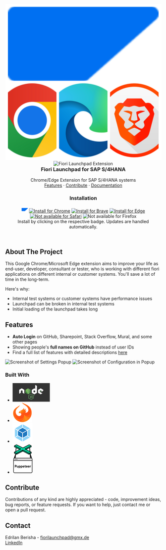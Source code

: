 <div align="center">

  <div id="banner-image-container" >
     <img src="imagesReadMe/introPic.png" alt="Logo">
  <img id="banner-image-light-mode-fallback-gh-pages" alt="Fiori Launchpad Extension" src="./i" width="0">
  </div>


  <h3 align="center" style="margin-top: 0;">Fiori Launchpad for SAP S/4HANA</h3>

  <p align="center">
    Chrome/Edge Extension for SAP S/4HANA systems
    <br />
    <a href="#features">Features</a>
    ·
    <a href="#contribute">Contribute</a>
    ·
    <a href="<<<<<<<broke">Documentation</a>
  </p>
</div>

<h3 align="center">Installation</h3>

<p align="center">
<a href="https://edrilanberisha.github.io/">
<img src="https://github.com/EdrilanBerisha/edrilanberisha.github.io/blob/main/imagesReadMe/sap48.png" height="20px" /></a>
<a href="https://chromewebstore.google.com/detail/nelmoakcfgfgkigcjgkmibhmgfpbhcbh?utm_source=item-share-cb">
<img src="https://img.shields.io/badge/chrome-v1.23.3-4285F4?logo=google-chrome" alt="Install for Chrome" /></a>
<a href="https://chromewebstore.google.com/detail/nelmoakcfgfgkigcjgkmibhmgfpbhcbh?utm_source=item-share-cb">
<img src="https://img.shields.io/badge/brave-v1.23.3-FB542B?logo=brave" alt="Install for Brave" /></a>
<a href="https://chromewebstore.google.com/detail/nelmoakcfgfgkigcjgkmibhmgfpbhcbh?utm_source=item-share-cb">
<img src="https://img.shields.io/badge/edge-v1.23.3-0078D7?logo=microsoft-edge" alt="Install for Edge" /></a>
<a href="https://www.mozilla.org/en-US/firefox/new/">
<img src="https://img.shields.io/badge/safari-not_available-000000?logo=safari" alt="Not available for Safari" /></a>
<img src="https://img.shields.io/badge/firefox-not_available-000000?logo=firefox" alt="Not available for Firefox" />
<br />
Install by clicking on the respective badge.
Updates are handled automatically.
</p>

<br />

## About The Project

This Google Chrome/Microsoft Edge extension aims to improve your life as end-user, developer, consultant or tester, who is working with different fiori applications on different internal or customer systems. You'll save a lot of time in the long-term.

Here's why:
* Internal test systems or customer systems have performance issues
* Launchpad can be broken in internal test systems
* Initial loading of the launchpad takes long

## Features

* **Auto Login** on GitHub, Sharepoint, Stack Overflow, Mural, and some other pages
* Showing people's **full names on GitHub** instead of user IDs
* Find a full list of features with detailed descriptions <a href="<insertLink>">here</a>

<img src="docs/screenshot-1.21-settings-popup.png" width="320" alt="Screenshot of Settings Popup" title="Screenshot of Settings Popup" /> <img src="docs/screenshot-1.21-settings-popup-configuration.png" width="320" alt="Screenshot of Configuration in Popup" title="Screenshot of Configuration in Popup" />

### Built With

* [![nodejs][nodejs]][nodejs-url]
* [![UI5][ui5-wc]][ui5wc-url]
* [![Webpack][webpack]][webpack-url]
* [![Puppeteer][puppeteer]][puppeteer-url]



## Contribute

Contributions of any kind are highly appreciated - code, improvement ideas, bug reports, or feature requests.
If you want to help, just contact me or open a pull request.


## Contact

Edrilan Berisha - fiorilaunchpad@gmx.de <br/>
[LinkedIn](https://www.linkedin.com/in/edrilan-berisha/)


[ui5-wc]: imagesReadMe/ui5logo.png
[ui5wc-url]: https://sap.github.io/ui5-webcomponents/
[puppeteer]: imagesReadMe/puppeteerlogo.png
[puppeteer-url]: https://github.com/puppeteer/puppeteer
[webpack]: imagesReadMe/webpacklogo.png
[webpack-url]: https://webpack.js.org/
[nodejs]: imagesReadMe/nodejslogo.png
[nodejs-url]: https://nodejs.org/en/
[introPicture]: imagesReadMe/introPic.png
